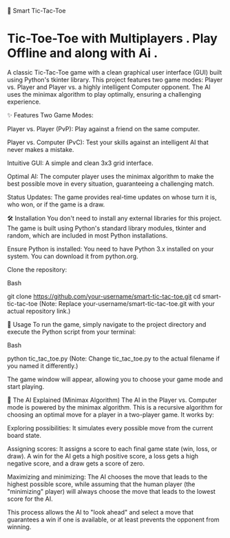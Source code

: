 🤖 Smart Tic-Tac-Toe
# Tic-Toe-Toe with Multiplayers . Play Offline and along with Ai .


A classic Tic-Tac-Toe game with a clean graphical user interface (GUI) built using Python's tkinter library. This project features two game modes: Player vs. Player and Player vs. a highly intelligent Computer opponent. The AI uses the minimax algorithm to play optimally, ensuring a challenging experience.

✨ Features
Two Game Modes:

Player vs. Player (PvP): Play against a friend on the same computer.

Player vs. Computer (PvC): Test your skills against an intelligent AI that never makes a mistake.

Intuitive GUI: A simple and clean 3x3 grid interface.

Optimal AI: The computer player uses the minimax algorithm to make the best possible move in every situation, guaranteeing a challenging match.

Status Updates: The game provides real-time updates on whose turn it is, who won, or if the game is a draw.

🛠️ Installation
You don't need to install any external libraries for this project. The game is built using Python's standard library modules, tkinter and random, which are included in most Python installations.

Ensure Python is installed: You need to have Python 3.x installed on your system. You can download it from python.org.

Clone the repository:

Bash

git clone https://github.com/your-username/smart-tic-tac-toe.git
cd smart-tic-tac-toe
(Note: Replace your-username/smart-tic-tac-toe.git with your actual repository link.)

🚀 Usage
To run the game, simply navigate to the project directory and execute the Python script from your terminal:

Bash

python tic_tac_toe.py
(Note: Change tic_tac_toe.py to the actual filename if you named it differently.)

The game window will appear, allowing you to choose your game mode and start playing.

🧠 The AI Explained (Minimax Algorithm)
The AI in the Player vs. Computer mode is powered by the minimax algorithm. This is a recursive algorithm for choosing an optimal move for a player in a two-player game. It works by:

Exploring possibilities: It simulates every possible move from the current board state.

Assigning scores: It assigns a score to each final game state (win, loss, or draw). A win for the AI gets a high positive score, a loss gets a high negative score, and a draw gets a score of zero.

Maximizing and minimizing: The AI chooses the move that leads to the highest possible score, while assuming that the human player (the "minimizing" player) will always choose the move that leads to the lowest score for the AI.

This process allows the AI to "look ahead" and select a move that guarantees a win if one is available, or at least prevents the opponent from winning.
